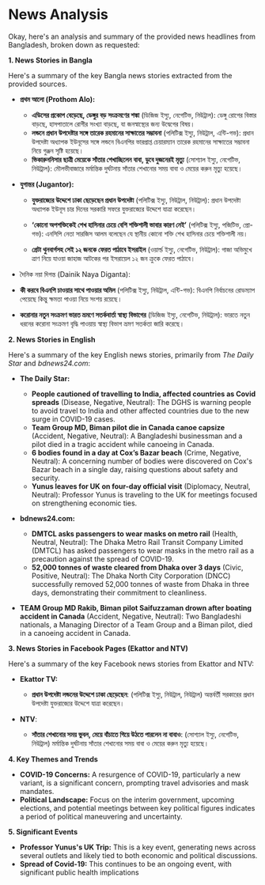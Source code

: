 # News Analysis

Okay, here's an analysis and summary of the provided news headlines from Bangladesh, broken down as requested:

**1. News Stories in Bangla**

Here's a summary of the key Bangla news stories extracted from the provided sources.

*   **প্রথম আলো (Prothom Alo):**
    *   **এডিসের প্রকোপ বেড়েছে, ডেঙ্গুর বড় সংক্রমণের শঙ্কা** (ডিজিজ ইস্যু, নেগেটিভ, নিউট্রাল): ডেঙ্গু রোগের বিস্তার বাড়ছে, হাসপাতালে রোগীর সংখ্যা বাড়ছে, যা জনস্বাস্থ্যের জন্য উদ্বেগের বিষয়।
    *   **লন্ডনে প্রধান উপদেষ্টার সঙ্গে তারেক রহমানের সাক্ষাতের সম্ভাবনা** (পলিটিক্স ইস্যু, নিউট্রাল, এন্টি-গভ): প্রধান উপদেষ্টা অধ্যাপক ইউনূসের সঙ্গে লন্ডনে বিএনপির ভারপ্রাপ্ত চেয়ারম্যান তারেক রহমানের সাক্ষাতের সম্ভাবনা নিয়ে গুঞ্জন সৃষ্টি হয়েছে।
    *   **ভিকারুননিসার ছাত্রী মেয়েকে সাঁতার শেখাচ্ছিলেন বাবা, ডুবে দুজনেরই মৃত্যু** (সোশ্যাল ইস্যু, নেগেটিভ, নিউট্রাল): মৌলভীবাজারে মর্মান্তিক দুর্ঘটনায় সাঁতার শেখানোর সময় বাবা ও মেয়ের করুন মৃত্যু হয়েছে।

*   **যুগান্তর (Jugantor):**

    *   **যুক্তরাজ্যের উদ্দেশে ঢাকা ছেড়েছেন প্রধান উপদেষ্টা** (পলিটিক্স ইস্যু, নিউট্রাল, নিউট্রাল): প্রধান উপদেষ্টা অধ্যাপক ইউনূস চার দিনের সরকারি সফরে যুক্তরাজ্যের উদ্দেশে যাত্রা করেছেন।

    *   **‘কোনো অপশক্তিকেই শেখ হাসিনার চেয়ে বেশি শক্তিশালী ভাবার কারণ নেই’** (পলিটিক্স ইস্যু, পজিটিভ, প্রো-গভ): এনসিপি নেতা সারজিস আলম বলেছেন যে স্থানীয় কোনো শক্তি শেখ হাসিনার চেয়ে শক্তিশালী নয়।

    *   **গ্রেটা থুনবার্গসহ সেই ১২ জনকে ফেরত পাঠাবে ইসরাইল** (ওয়ার্ল্ড ইস্যু, নেগেটিভ, নিউট্রাল): গাজা অভিমুখে ত্রাণ নিয়ে যাওয়া জাহাজ আটকের পর ইসরায়েল ১২ জন ক্রুকে ফেরত পাঠাবে।

* দৈনিক নয়া দিগন্ত (Dainik Naya Diganta):
*   **কী করবে বিএনপি চাওয়ার সাথে পাওয়ার অমিল** (পলিটিক্স ইস্যু, নিউট্রাল, এন্টি-গভ): বিএনপি নির্বাচনের রোডম্যাপ পেয়েছে কিন্তু ক্ষমতা পাওয়া নিয়ে সংশয় রয়েছে।
*  **করোনার নতুন সংক্রমণ ভারত ভ্রমণে সতর্কবার্তা স্বাস্থ্য বিভাগের** (ডিজিজ ইস্যু, নেগেটিভ, নিউট্রাল): ভারতে নতুন ধরনের করোনা সংক্রমণ বৃদ্ধি পাওয়ায় স্বাস্থ্য বিভাগ ভ্রমণ সতর্কতা জারি করেছে।

**2. News Stories in English**

Here's a summary of the key English news stories, primarily from *The Daily Star* and *bdnews24.com*:

*   **The Daily Star:**
    *   **People cautioned of travelling to India, affected countries as Covid spreads** (Disease, Negative, Neutral): The DGHS is warning people to avoid travel to India and other affected countries due to the new surge in COVID-19 cases.
    *   **Team Group MD, Biman pilot die in Canada canoe capsize** (Accident, Negative, Neutral): A Bangladeshi businessman and a pilot died in a tragic accident while canoeing in Canada.
    *   **6 bodies found in a day at Cox’s Bazar beach** (Crime, Negative, Neutral): A concerning number of bodies were discovered on Cox's Bazar beach in a single day, raising questions about safety and security.
    *   **Yunus leaves for UK on four-day official visit** (Diplomacy, Neutral, Neutral): Professor Yunus is traveling to the UK for meetings focused on strengthening economic ties.
*   **bdnews24.com:**

    *   **DMTCL asks passengers to wear masks on metro rail** (Health, Neutral, Neutral): The Dhaka Metro Rail Transit Company Limited (DMTCL) has asked passengers to wear masks in the metro rail as a precaution against the spread of COVID-19.
    *   **52,000 tonnes of waste cleared from Dhaka over 3 days** (Civic, Positive, Neutral): The Dhaka North City Corporation (DNCC) successfully removed 52,000 tonnes of waste from Dhaka in three days, demonstrating their commitment to cleanliness.
   *   **TEAM Group MD Rakib, Biman pilot Saifuzzaman drown after boating accident in Canada** (Accident, Negative, Neutral): Two Bangladeshi nationals, a Managing Director of a Team Group and a Biman pilot, died in a canoeing accident in Canada.

**3. News Stories in Facebook Pages (Ekattor and NTV)**

Here's a summary of the key Facebook news stories from Ekattor and NTV:

* **Ekattor TV:**

    *   **প্রধান উপদেষ্টা লন্ডনের উদ্দেশে ঢাকা ছেড়েছেন**:  (পলিটিক্স ইস্যু, নিউট্রাল, নিউট্রাল) অন্তর্বর্তী সরকারের প্রধান উপদেষ্টা যুক্তরাজ্যের উদ্দেশে যাত্রা করেছেন। 
*   **NTV**:
    *   **সাঁতার শেখানোর সময় ভুবল, মেয়ে বাঁচাতে গিয়ে উঠতে পারলেন না বাবাও**: (সোশ্যাল ইস্যু, নেগেটিভ, নিউট্রাল) মর্মান্তিক দুর্ঘটনায় সাঁতার শেখানোর সময় বাবা ও মেয়ের করুন মৃত্যু হয়েছে।

**4. Key Themes and Trends**

*   **COVID-19 Concerns:** A resurgence of COVID-19, particularly a new variant, is a significant concern, prompting travel advisories and mask mandates.
*   **Political Landscape:** Focus on the interim government, upcoming elections, and potential meetings between key political figures indicates a period of political maneuvering and uncertainty.

**5. Significant Events**

*   **Professor Yunus's UK Trip:** This is a key event, generating news across several outlets and likely tied to both economic and political discussions.
*   **Spread of Covid-19:** This continues to be an ongoing event, with significant public health implications
